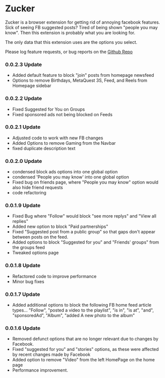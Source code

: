 # Zucker

Zucker is a browser extension for getting rid of annoying facebook features. Sick of seeing FB suggested posts? Tired of being shown "people you may know". Then this extension is probably what you are looking for.

The only data that this extension uses are the options you select.

Please log feature requests, or bug reports on the [Github Repo](https://github.com/omegadefender/Zucker/issues)

### 0.0.2.3 Update

- Added default feature to block "join" posts from homepage newsfeed
- Options to remove Birthdays, MetaQuest 3S, Feed, and Reels from Homepage sidebar 

### 0.0.2.2 Update

- Fixed Suggested for You on Groups
- Fixed sponsored ads not being blocked on Feeds

### 0.0.2.1 Update

- Adjusted code to work with new FB changes
- Added Options to remove Gaming from the Navbar
- fixed duplicate description text

### 0.0.2.0 Update

- condensed block ads options into one global option
- condensed 'People you may know' into one global option
- Fixed bug on friends page, where "People you may know" option would also hide friend requests
- code refactoring

### 0.0.1.9 Update

- Fixed Bug where "Follow" would block "see more replys" and "View all replies"
- Added new option to block "Paid partnerships"
- Fixed "Suggested post from a public group" so that gaps don't appear between posts on the feed.
- Added options to block "Suggested for you" and "Friends' groups" from the groups feed
- Tweaked options page

### 0.0.1.8 Update

- Refactored code to improve performance
- Minor bug fixes

### 0.0.1.7 Update

- Added additional options to block the following FB home feed article types... "Follow", "posted a video to the playlist", "is in", "is at", "and", "sponsoredAd", "Album", "added A new photo to the album" 

### 0.0.1.6 Update

- Removed defunct options that are no longer relevant due to changes by Facebook.
- Fixed "suggested for you" and "stories" options, as these were affected by recent changes made by Facebook
- Added option to remove "Video" from the left HomePage on the home page
- Performance improvement.